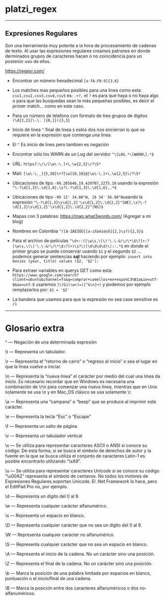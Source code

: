 # platzi_regex
***
## Expresiones Regulares

Son una herramienta muy potente a la hora de procesamiento de cadenas de texto. Al usar las expresiones regulares creamos patrones en donde derminados grupos de caracteres hacen o no coincidencia para un posterior uso de ellos.

https://regexr.com/

* Encontrar un número hexadecimal `[a-fA-F0-9]{3,6}`

* Los matches mas pequeños posibles para una linea como esta:
`csv1,csv2,csv3,csv4,csv5` es: `.+?,` el `?` es para que haya o no haya algo o para que las busquedas sean lo más pequeñas posibles, es decir el primer match... como en este caso.

* Para un número de telefono con formato de tres grupos de digitos `(\d{2,2}[\-\. ]{0,1}){3,3}`

* Inicio de linea `^` final de linea `$` estos dos nos encierran lo que se requiere en la expresión que contenga una linea.

* El `^` Es inicio de lines pero tambien es negación

* Encontrar sólo los WARN de un Log del servidor `^\[LOG.*\[WARN\].*$`

* URL: `https?:\/\/[\w\-\.]+\.\w{2,5}\/?\S*`

* Mail: `[\w\-\._]{5,30}\+?[\w]{0,10}@[\w\-\.]+\.\w{2,5}\/?\S*`

* Ubicaciones de tipo  `-99.205646,19.429707,2275.10` usando la expresión `^\-?\d{1,3}\.\d{1,6},\s?\-?\d{1,3}\.\d{1,6},.*$`

* Ubicaciones de tipo `-99 12' 34.08"W, 19 34' 56.98"N`usando la expresión `^\-?\d{1,3}\s\d{1,2}'\s\d{1,2}\.\d{2,2}"[WE],\s?\-?\d{1,3}\s\d{1,2}'\s\d{1,2}\.\d{2,2}"[NS]$`

* Mapas con 3 palabras: https://map.what3words.com/ (Agregar a mi blog)

* Nombres en Colombia `^([A-ZÁÉÍÓÚ][a-zñáéíóúñ]{2,}\s?){2,5}$`

* Para el archivo de peliculas `^\d+::([\w\s,\(\)'\.\-&!\/\*\$\?]+:?[\w\s,\(\)'\.\-&!\/\*\$\?]+)\s?\((\d\d\d\d)\)::.*$` en donde el primer grupo se puede conservar usando `$1` y el segundo `$2` ... podemos generar sentencias **sql** haciendo por ejemplo: `insert into movies (year, title) values ($2, '$2'):`

* Para extraer variables en querys GET como esta: `https://www.google.com/search?client=ubuntu&channel=fs&q=comprar+camellos+en+espa%C3%B1a&ie=utf-8&oe=utf-8` usaremos `[\?&](\w+)=([^&\n]+)` y podemos por ejemplo remplazarlos por: `$1 = '$2'`

* La bandera que usamos para que la expresión no sea case sensitive es `/i`

***

# Glosario extra

^ — Negación de una determinada expresión

\t — Representa un tabulador.

\r — Representa el “retorno de carro” o “regreso al inicio” o sea el lugar en que la línea vuelve a iniciar.

\n — Representa la “nueva línea” el carácter por medio del cual una línea da inicio. Es necesario recordar que en Windows es necesaria una combinación de \r\n para comenzar una nueva línea, mientras que en Unix solamente se usa \n y en Mac_OS clásico se usa solamente \r.

\a — Representa una “campana” o “beep” que se produce al imprimir este carácter.

\e — Representa la tecla “Esc” o “Escape”

\f — Representa un salto de página

\v — Representa un tabulador vertical

\x — Se utiliza para representar caracteres ASCII o ANSI si conoce su código. De esta forma, si se busca el símbolo de derechos de autor y la fuente en la que se busca utiliza el conjunto de caracteres Latin-1 es posible encontrarlo utilizando “\xA9”.

\u — Se utiliza para representar caracteres Unicode si se conoce su código. “\u00A2” representa el símbolo de centavos. No todos los motores de Expresiones Regulares soportan Unicode. El .Net Framework lo hace, pero el EditPad Pro no, por ejemplo.

\d — Representa un dígito del 0 al 9.

\w — Representa cualquier carácter alfanumérico.

\s — Representa un espacio en blanco.

\D — Representa cualquier carácter que no sea un dígito del 0 al 9.

\W — Representa cualquier carácter no alfanumérico.

\S — Representa cualquier carácter que no sea un espacio en blanco.

\A — Representa el inicio de la cadena. No un carácter sino una posición.

\Z — Representa el final de la cadena. No un carácter sino una posición.

\b — Marca la posición de una palabra limitada por espacios en blanco, puntuación o el inicio/final de una cadena.

\B — Marca la posición entre dos caracteres alfanuméricos o dos no-alfanuméricos.
